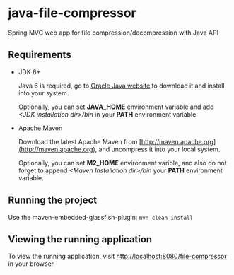 # java-file-compressor
Spring MVC web app for file compression/decompression  with Java API

## Requirements

* JDK 6+

  Java 6 is required, go to [Oracle Java website](http://java.oracle.com) to download it and install into your system. 
 
  Optionally, you can set **JAVA\_HOME** environment variable and add *&lt;JDK installation dir>/bin* in your **PATH** environment variable.

* Apache Maven

  Download the latest Apache Maven from [http://maven.apache.org](http://maven.apache.org), and uncompress it into your local system. 

  Optionally, you can set **M2\_HOME** environment varible, and also do not forget to append *&lt;Maven Installation dir>/bin* your **PATH** environment variable.  
  
## Running the project
Use the maven-embedded-glassfish-plugin: `mvn clean install`

## Viewing the running application
To view the running application, visit [http://localhost:8080/file-compressor](http://localhost:8080/file-compressor) in your browser
